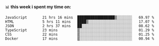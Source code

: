 📊 **this week i spent my time on:**
<!--START_SECTION:waka-->

```text
JavaScript       21 hrs 16 mins  █████████████████▒░░░░░░░   69.97 %
HTML             5 hrs 11 mins   ████▒░░░░░░░░░░░░░░░░░░░░   17.07 %
JSON             2 hrs 37 mins   ██░░░░░░░░░░░░░░░░░░░░░░░   08.62 %
TypeScript       23 mins         ▒░░░░░░░░░░░░░░░░░░░░░░░░   01.29 %
CSS              22 mins         ▒░░░░░░░░░░░░░░░░░░░░░░░░   01.25 %
Docker           17 mins         ▒░░░░░░░░░░░░░░░░░░░░░░░░   00.94 %
```

<!--END_SECTION:waka-->
